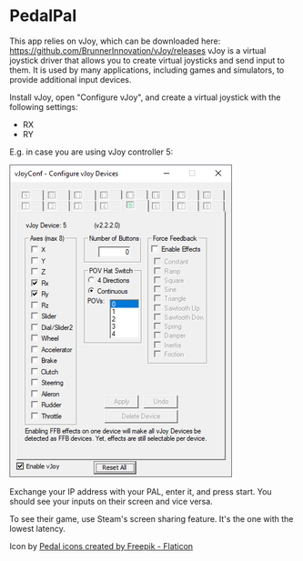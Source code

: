 PedalPal
========

This app relies on vJoy, which can be downloaded here: https://github.com/BrunnerInnovation/vJoy/releases
vJoy is a virtual joystick driver that allows you to create virtual joysticks and send input to them. It is used by many applications, including games and simulators, to provide additional input devices.

Install vJoy, open "Configure vJoy", and create a virtual joystick with the following settings:
- RX
- RY

E.g. in case you are using vJoy controller 5:

![vJoy configuration](vjoy-config.png)

Exchange your IP address with your PAL, enter it, and press start. You should see your inputs on their screen and vice versa.

To see their game, use Steam's screen sharing feature. It's the one with the lowest latency.


Icon by <a href="https://www.flaticon.com/free-icons/pedal" title="pedal icons">Pedal icons created by Freepik - Flaticon</a>